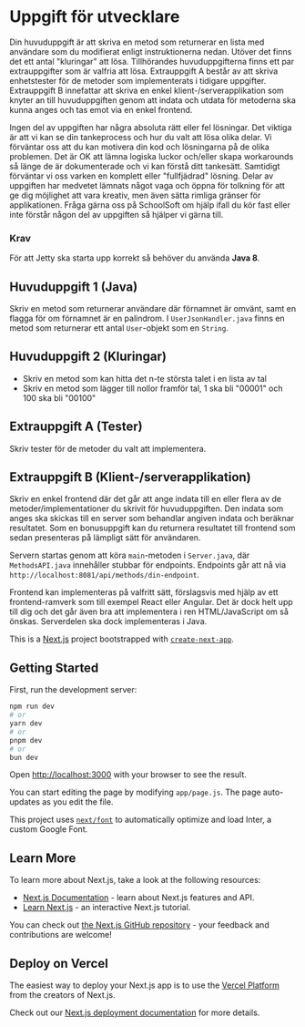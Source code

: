 # Uppgift för utvecklare

Din huvuduppgift är att skriva en metod som returnerar en lista med användare som du modifierat enligt instruktionerna
nedan. Utöver det finns det ett antal "kluringar" att lösa. Tillhörandes huvuduppgifterna finns ett par extrauppgifter
som är valfria att lösa. Extrauppgift A består av att skriva enhetstester för de metoder som implementerats i tidigare
uppgifter. Extrauppgift B innefattar att skriva en enkel klient-/serverapplikation som knyter an till huvuduppgiften
genom att indata och utdata för metoderna ska kunna anges och tas emot via en enkel frontend.

Ingen del av uppgiften har några absoluta rätt eller fel lösningar. Det viktiga är att vi kan se din tankeprocess och
hur du valt att lösa olika delar. Vi förväntar oss att du kan motivera din kod och lösningarna på de olika problemen.
Det är OK att lämna logiska luckor och/eller skapa workarounds så länge de är dokumenterade och vi kan förstå ditt
tankesätt. Samtidigt förväntar vi oss varken en komplett eller "fullfjädrad" lösning. Delar av uppgiften har medvetet
lämnats något vaga och öppna för tolkning för att ge dig möjlighet att vara kreativ, men även sätta rimliga gränser för
applikationen. Fråga gärna oss på SchoolSoft om hjälp ifall du kör fast eller inte förstår någon del av uppgiften så
hjälper vi gärna till.

### Krav

För att Jetty ska starta upp korrekt så behöver du använda **Java 8**.

## Huvuduppgift 1 (Java)

Skriv en metod som returnerar användare där förnamnet är omvänt, samt en flagga för om förnamnet är en palindrom.
I `UserJsonHandler.java` finns en metod som returnerar ett antal `User`-objekt som en `String`.

## Huvuduppgift 2 (Kluringar)

- Skriv en metod som kan hitta det n-te största talet i en lista av tal
- Skriv en metod som lägger till nollor framför tal, 1 ska bli "00001" och 100 ska bli "00100"

## Extrauppgift A (Tester)

Skriv tester för de metoder du valt att implementera.

## Extrauppgift B (Klient-/serverapplikation)

Skriv en enkel frontend där det går att ange indata till en eller flera av de metoder/implementationer du skrivit för
huvuduppgiften. Den indata som anges ska skickas till en server som behandlar angiven indata och beräknar resultatet.
Som en bonusuppgift kan du returnera resultatet till frontend som sedan presenteras på lämpligt sätt för användaren.

Servern startas genom att köra `main`-metoden i `Server.java`, där `MethodsAPI.java` innehåller stubbar för endpoints.
Endpoints går att nå via `http://localhost:8081/api/methods/din-endpoint`.

Frontend kan implementeras på valfritt sätt, förslagsvis med hjälp av ett frontend-ramverk som till exempel React eller
Angular. Det är dock helt upp till dig och det går även bra att implementera i ren HTML/JavaScript om så önskas.
Serverdelen ska dock implementeras i Java.

This is a [Next.js](https://nextjs.org/) project bootstrapped with [`create-next-app`](https://github.com/vercel/next.js/tree/canary/packages/create-next-app).

## Getting Started

First, run the development server:

```bash
npm run dev
# or
yarn dev
# or
pnpm dev
# or
bun dev
```

Open [http://localhost:3000](http://localhost:3000) with your browser to see the result.

You can start editing the page by modifying `app/page.js`. The page auto-updates as you edit the file.

This project uses [`next/font`](https://nextjs.org/docs/basic-features/font-optimization) to automatically optimize and load Inter, a custom Google Font.

## Learn More

To learn more about Next.js, take a look at the following resources:

- [Next.js Documentation](https://nextjs.org/docs) - learn about Next.js features and API.
- [Learn Next.js](https://nextjs.org/learn) - an interactive Next.js tutorial.

You can check out [the Next.js GitHub repository](https://github.com/vercel/next.js/) - your feedback and contributions are welcome!

## Deploy on Vercel

The easiest way to deploy your Next.js app is to use the [Vercel Platform](https://vercel.com/new?utm_medium=default-template&filter=next.js&utm_source=create-next-app&utm_campaign=create-next-app-readme) from the creators of Next.js.

Check out our [Next.js deployment documentation](https://nextjs.org/docs/deployment) for more details.
